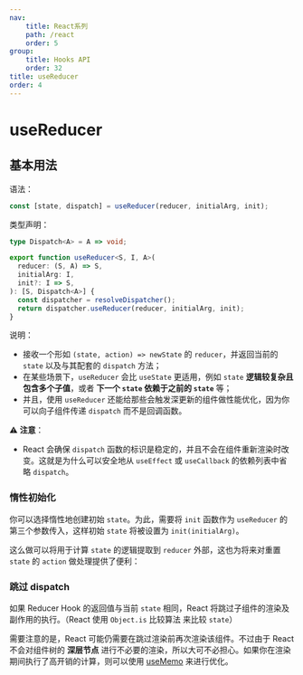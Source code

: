 ```yaml
---
nav:
    title: React系列
    path: /react
    order: 5
group:
    title: Hooks API
    order: 32
title: useReducer
order: 4
---
```


# useReducer

## 基本用法

语法：

```js
const [state, dispatch] = useReducer(reducer, initialArg, init);
```

类型声明：

```ts
type Dispatch<A> = A => void;

export function useReducer<S, I, A>(
  reducer: (S, A) => S,
  initialArg: I,
  init?: I => S,
): [S, Dispatch<A>] {
  const dispatcher = resolveDispatcher();
  return dispatcher.useReducer(reducer, initialArg, init);
}
```




说明：

- 接收一个形如 `(state, action) => newState` 的 `reducer`，并返回当前的 `state` 以及与其配套的 `dispatch` 方法；
- 在某些场景下，`useReducer` 会比 `useState` 更适用，例如 `state` **逻辑较复杂且包含多个子值**，或者 **下一个 `state` 依赖于之前的 `state`** 等；
- 并且，使用 `useReducer` 还能给那些会触发深更新的组件做性能优化，因为你可以向子组件传递 `dispatch` 而不是回调函数。

⚠️ **注意**：

- React 会确保 `dispatch` 函数的标识是稳定的，并且不会在组件重新渲染时改变。这就是为什么可以安全地从 `useEffect` 或 `useCallback` 的依赖列表中省略 `dispatch`。

### 惰性初始化

你可以选择惰性地创建初始 `state`。为此，需要将 `init` 函数作为 `useReducer` 的第三个参数传入，这样初始 `state` 将被设置为 `init(initialArg)`。

这么做可以将用于计算 `state` 的逻辑提取到 `reducer` 外部，这也为将来对重置 `state` 的 `action` 做处理提供了便利：




### 跳过 dispatch

如果 Reducer Hook 的返回值与当前 `state` 相同，React 将跳过子组件的渲染及副作用的执行。（React 使用 `Object.is` 比较算法 来比较 `state`）

需要注意的是，React 可能仍需要在跳过渲染前再次渲染该组件。不过由于 React 不会对组件树的 **深层节点** 进行不必要的渲染，所以大可不必担心。如果你在渲染期间执行了高开销的计算，则可以使用 [useMemo](./useMemo) 来进行优化。
